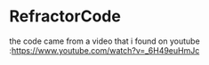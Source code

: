 # RefractorCode


the code came from a video that i found on youtube :https://www.youtube.com/watch?v=_6H49euHmJc

